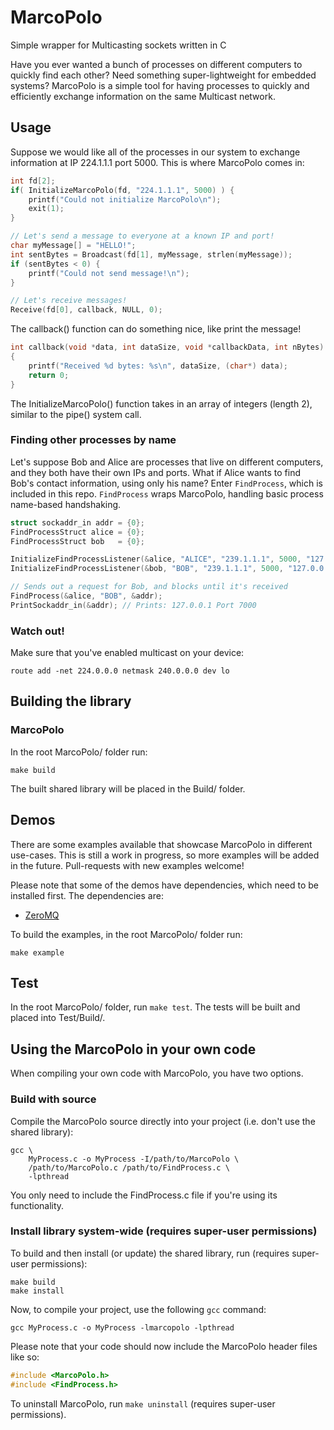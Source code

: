 # MarcoPolo
Simple wrapper for Multicasting sockets written in C

Have you ever wanted a bunch of processes on different computers to quickly find each other? Need something super-lightweight for embedded systems? MarcoPolo is a simple tool for having processes to quickly and efficiently exchange information on the same Multicast network. 



## Usage
Suppose we would like all of the processes in our system to exchange information at IP 224.1.1.1 port 5000. This is where MarcoPolo comes in:

```C
int fd[2];
if( InitializeMarcoPolo(fd, "224.1.1.1", 5000) ) { 
    printf("Could not initialize MarcoPolo\n");
    exit(1);
}   

// Let's send a message to everyone at a known IP and port!
char myMessage[] = "HELLO!";
int sentBytes = Broadcast(fd[1], myMessage, strlen(myMessage));
if (sentBytes < 0) {
    printf("Could not send message!\n");
}   

// Let's receive messages!
Receive(fd[0], callback, NULL, 0); 
```

The callback() function can do something nice, like print the message!

```C
int callback(void *data, int dataSize, void *callbackData, int nBytes)
{   
    printf("Received %d bytes: %s\n", dataSize, (char*) data);
    return 0;
}
```

The InitializeMarcoPolo() function takes in an array of integers (length 2), similar to the pipe() system call. 



### Finding other processes by name
Let's suppose Bob and Alice are processes that live on different computers, and they both have their own IPs and ports. What if Alice wants to find Bob's contact information, using only his name? Enter `FindProcess`, which is included in this repo. `FindProcess` wraps MarcoPolo, handling basic process name-based handshaking.

```C
struct sockaddr_in addr = {0};
FindProcessStruct alice = {0};
FindProcessStruct bob   = {0};

InitializeFindProcessListener(&alice, "ALICE", "239.1.1.1", 5000, "127.0.0.1", 60000);	
InitializeFindProcessListener(&bob, "BOB", "239.1.1.1", 5000, "127.0.0.1", 7000);	

// Sends out a request for Bob, and blocks until it's received
FindProcess(&alice, "BOB", &addr); 
PrintSockaddr_in(&addr); // Prints: 127.0.0.1 Port 7000
```



### Watch out!
Make sure that you've enabled multicast on your device:
```
route add -net 224.0.0.0 netmask 240.0.0.0 dev lo
```



## Building the library

### MarcoPolo
In the root MarcoPolo/ folder run:

```shell
make build
```

The built shared library will be placed in the Build/ folder.



## Demos
There are some examples available that showcase MarcoPolo in different use-cases. This is still a work in progress, so more examples will be added in the future. Pull-requests with new examples welcome!

Please note that some of the demos have dependencies, which need to be installed first. The dependencies are:
* [ZeroMQ](http://zeromq.org/)

To build the examples, in the root MarcoPolo/ folder run:

```shell
make example
```


## Test
In the root MarcoPolo/ folder, run `make test`. The tests will be built and placed into Test/Build/.



## Using the MarcoPolo in your own code
When compiling your own code with MarcoPolo, you have two options.

### Build with source
Compile the MarcoPolo source directly into your project (i.e. don't use the shared library):

```shell
gcc \
    MyProcess.c -o MyProcess -I/path/to/MarcoPolo \
    /path/to/MarcoPolo.c /path/to/FindProcess.c \
    -lpthread
```

You only need to include the FindProcess.c file if you're using its functionality.


### Install library system-wide (requires super-user permissions)
To build and then install (or update) the shared library, run (requires super-user permissions):

```shell
make build
make install
```

Now, to compile your project, use the following `gcc` command:

```shell
gcc MyProcess.c -o MyProcess -lmarcopolo -lpthread
```

Please note that your code should now include the MarcoPolo header files like so:

```C
#include <MarcoPolo.h>
#include <FindProcess.h>
```

To uninstall MarcoPolo, run `make uninstall` (requires super-user permissions).
